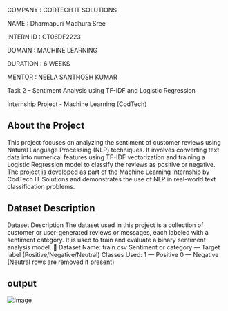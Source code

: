 COMPANY : CODTECH IT SOLUTIONS

NAME : Dharmapuri Madhura Sree

INTERN ID : CT06DF2223

DOMAIN : MACHINE LEARNING

DURATION : 6 WEEKS

MENTOR : NEELA SANTHOSH KUMAR

Task 2 – Sentiment Analysis using TF-IDF and Logistic Regression

Internship Project - Machine Learning (CodTech)

## About the Project
This project focuses on analyzing the sentiment of customer reviews using Natural Language Processing (NLP) techniques. It involves converting text data into numerical features using TF-IDF vectorization and training a Logistic Regression model to classify the reviews as positive or negative.
The project is developed as part of the Machine Learning Internship by CodTech IT Solutions and demonstrates the use of NLP in real-world text classification problems.

## Dataset Description
Dataset Description
The dataset used in this project is a collection of customer or user-generated reviews or messages, each labeled with a sentiment category. It is used to train and evaluate a binary sentiment analysis model.
📁 Dataset Name:
train.csv
Sentiment or category — Target label (Positive/Negative/Neutral)
Classes Used:
1 — Positive
0 — Negative
(Neutral rows are removed if present)
## output

![Image](https://github.com/user-attachments/assets/3d2fda60-82e1-4b74-b602-639cb610d7cf)
